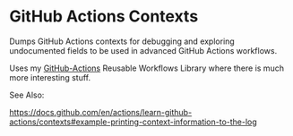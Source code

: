 # GitHub Actions Contexts

Dumps GitHub Actions contexts for debugging and exploring undocumented fields to be used in advanced GitHub Actions workflows.

Uses my [GitHub-Actions](https://github.com/HariSekhon/GitHub-Actions) Reusable Workflows Library where there is much more interesting stuff.

See Also:

https://docs.github.com/en/actions/learn-github-actions/contexts#example-printing-context-information-to-the-log
